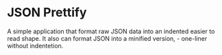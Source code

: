 # JSON Prettify
A simple application that format raw JSON data into an indented easier to read shape.
It also can format JSON into a minified version, - one-liner without indentetion.
